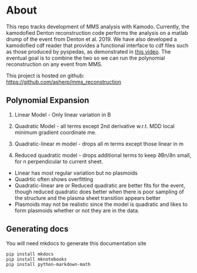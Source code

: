 # About

This repo tracks development of MMS analysis with Kamodo. Currently, the kamodofied Denton reconstruction code performs
the analysis on a matlab drump of the event from Denton et al. 2019. We have also developed a kamodofied cdf
reader that provides a functional interface to cdf files such as those produced by pyspedas, as demonstrated
in [this video](https://www.youtube.com/watch?v=g5Ftm0H_7yc). The eventual goal is to combine the two
so we can run the polynomial reconstruction on any event from MMS.

This project is hosted on github: https://github.com/asherp/mms_reconstruction

## Polynomial Expansion

1. Linear Model - Only linear variation in B

2. Quadratic Model - all terms except 2nd derivative w.r.t. MDD local minimum gradient coordinate me.

3. Quadratic-linear m model - drops all m terms except those linear in m

4. Reduced quadratic model - drops additional terms to keep ∂Bn/∂n small, for n perpendicular to current sheet.


* Linear has most regular variation but no plasmoids
* Quadrtic often shows overfitting
* Quadratic-linear are or Reduced quadratic are better fits for the event, though reduced quadratic does better when there is poor sampling of the structure and the plasma sheet transition appears better
* Plasmoids may not be realistic since the model is quadratic and likes to form plasmoids whether or not they are in the data.


## Generating docs

You will need mkdocs to generate this documentation site

	pip install mkdocs
	pip install mknotebooks
	pip install python-markdown-math